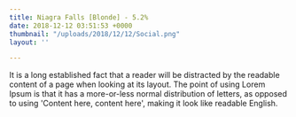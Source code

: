 ```yaml
---
title: Niagra Falls [Blonde] - 5.2%
date: 2018-12-12 03:51:53 +0000
thumbnail: "/uploads/2018/12/12/Social.png"
layout: ''

---
```

It is a long established fact that a reader will be distracted by the  readable content of a page when looking at its layout. The point of  using Lorem Ipsum is that it has a more-or-less normal distribution of  letters, as opposed to using 'Content here, content here', making it  look like readable English.  